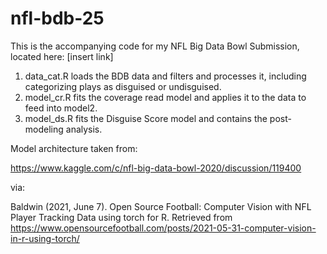 # nfl-bdb-25

This is the accompanying code for my NFL Big Data Bowl Submission, located here: [insert link]

1.  data_cat.R loads the BDB data and filters and processes it, including categorizing plays as disguised or undisguised.
2.  model_cr.R fits the coverage read model and applies it to the data to feed into model2.
3.  model_ds.R fits the Disguise Score model and contains the post-modeling analysis.

Model architecture taken from:

<https://www.kaggle.com/c/nfl-big-data-bowl-2020/discussion/119400>

via:

Baldwin (2021, June 7). Open Source Football: Computer Vision with NFL Player Tracking Data using torch for R. Retrieved from <https://www.opensourcefootball.com/posts/2021-05-31-computer-vision-in-r-using-torch/>
